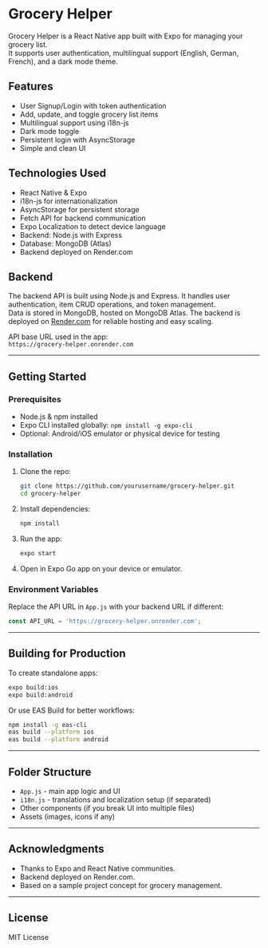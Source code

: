 
# Grocery Helper

Grocery Helper is a React Native app built with Expo for managing your grocery list.  
It supports user authentication, multilingual support (English, German, French), and a dark mode theme.

## Features

- User Signup/Login with token authentication
- Add, update, and toggle grocery list items
- Multilingual support using i18n-js
- Dark mode toggle
- Persistent login with AsyncStorage
- Simple and clean UI

## Technologies Used

- React Native & Expo
- i18n-js for internationalization
- AsyncStorage for persistent storage
- Fetch API for backend communication
- Expo Localization to detect device language
- Backend: Node.js with Express
- Database: MongoDB (Atlas)
- Backend deployed on Render.com

## Backend

The backend API is built using Node.js and Express. It handles user authentication, item CRUD operations, and token management.  
Data is stored in MongoDB, hosted on MongoDB Atlas. The backend is deployed on [Render.com](https://render.com) for reliable hosting and easy scaling.

API base URL used in the app:  
`https://grocery-helper.onrender.com`

---

## Getting Started

### Prerequisites

- Node.js & npm installed
- Expo CLI installed globally: `npm install -g expo-cli`
- Optional: Android/iOS emulator or physical device for testing

### Installation

1. Clone the repo:
   ```bash
   git clone https://github.com/yourusername/grocery-helper.git
   cd grocery-helper
   ```

2. Install dependencies:
   ```bash
   npm install
   ```

3. Run the app:
   ```bash
   expo start
   ```

4. Open in Expo Go app on your device or emulator.

### Environment Variables

Replace the API URL in `App.js` with your backend URL if different:

```js
const API_URL = 'https://grocery-helper.onrender.com';
```

---

## Building for Production

To create standalone apps:

```bash
expo build:ios
expo build:android
```

Or use EAS Build for better workflows:

```bash
npm install -g eas-cli
eas build --platform ios
eas build --platform android
```

---

## Folder Structure

- `App.js` - main app logic and UI
- `i18n.js` - translations and localization setup (if separated)
- Other components (if you break UI into multiple files)
- Assets (images, icons if any)

---

## Acknowledgments

- Thanks to Expo and React Native communities.
- Backend deployed on Render.com.
- Based on a sample project concept for grocery management.

---

## License

MIT License
